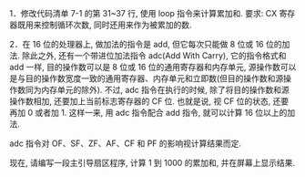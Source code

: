 1．修改代码清单 7-1 的第 31~37 行, 使用 loop 指令来计算累加和. 要求: CX 寄存器既用来控制循环次数, 同时还用来作为被累加的数.

2．在 16 位的处理器上, 做加法的指令是 add, 但它每次只能做 8 位或 16 位的加法. 除此之外, 还有一个带进位加法指令 adc(Add With Carry), 它的指令格式和 add 一样, 目的操作数可以是 8 位或 16 位的通用寄存器和内存单元, 源操作数可以是与目的操作数宽度一致的通用寄存器、内存单元和立即数(但目的操作数和源操作数同为内存单元的除外). 不过, adc 指令在执行的时候, 除了将目的操作数和源操作数相加, 还要加上当前标志寄存器的 CF 位. 也就是说, 视 CF 位的状态, 还要再加 0 或者加 1. 这样一来, 用 adc 指令配合 add 指令, 就可以计算 16 位以上的加法.

adc 指令对 OF、SF、ZF、AF、CF 和 PF 的影响视计算结果而定.

现在, 请编写一段主引导扇区程序, 计算 1 到 1000 的累加和, 并在屏幕上显示结果.